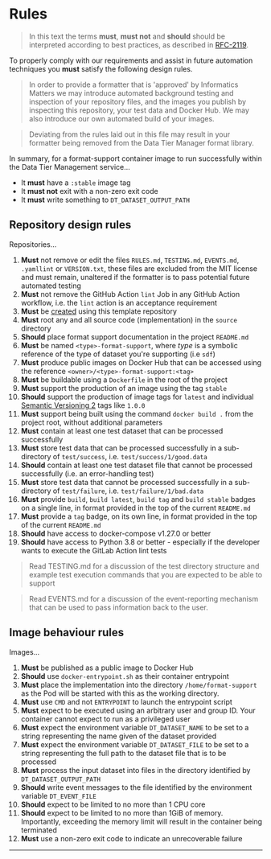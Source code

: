 # Rules

>   In this text the terms **must**, **must not** and **should** should be
    interpreted according to best practices, as described in [RFC-2119].

To properly comply with our requirements and assist in future
automation techniques you **must** satisfy the following design rules.

>   In order to provide a formatter that is 'approved' by Informatics Matters
    we may introduce automated background testing and inspection of your
    repository files, and the images you publish by inspecting this repository,
    your test data and Docker Hub. We may also introduce our own automated
    build of your images.

>   Deviating from the rules laid out in this file may result in your formatter
    being removed from the Data Tier Manager format library.

In summary, for a format-support container image to run successfully
within the Data Tier Management service...

-   It **must** have a `:stable` image tag
-   It **must not** exit with a non-zero exit code
-   It **must** write something to `DT_DATASET_OUTPUT_PATH`

## Repository design rules

Repositories...

1.  **Must** not remove or edit the files `RULES.md`, `TESTING.md`,
    `EVENTS.md`, `.yamllint` or `VERSION.txt`, these files are excluded from
    the MIT license and must remain, unaltered if the formatter is to pass
    potential future automated testing
2.  **Must** not remove the GitHub Action `lint` Job in any GitHub
    Action workflow, i.e. the `lint` action is an acceptance requirement
3.  **Must** be [created] using this template repository 
4.  **Must** root any and all source code (implementation) in
    the `source` directory
5.  **Should** place format support documentation in the project `README.md`
6.  **Must** be named `<type>-format-support`, where _type_ is a
    symbolic reference of the type of dataset you're supporting (i.e `sdf`)
7.  **Must** produce public images on Docker Hub that can be accessed using
    the reference `<owner>/<type>-format-support:<tag>`
8.  **Must** be buildable using a `Dockerfile` in the root of the project
9.  **Must** support the production of an image using the tag `stable`
10. **Should** support the production of image tags for `latest`
    and individual [Semantic Versioning 2] tags like `1.0.0`
11. **Must** support being built using the command `docker build .`
    from the project root, without additional parameters
12. **Must** contain at least one test dataset that can be processed
    successfully
13. **Must** store test data that can be processed successfully in
    a sub-directory of `test/success`, i.e. `test/success/1/good.data`
14. **Should** contain at least one test dataset file that cannot be processed
    successfully (i.e. an error-handling test)
15. **Must** store test data that cannot be processed successfully in
    a sub-directory of `test/failure`, i.e. `test/failure/1/bad.data`
16. **Must** provide `build`, `build latest`, `build tag` and `build stable`
    badges on a single line, in format provided in the top of the current
    `README.md`
17. **Must** provide a `tag` badge, on its own line, in format provided
    in the top of the current `README.md`
18. **Should** have access to docker-compose v1.27.0 or better
19. **Should** have access to Python 3.8 or better - especially if the
    developer wants to execute the GitLab Action lint tests
 
>   Read TESTING.md for a discussion of the test directory structure
    and example test execution commands that you are expected to be
    able to support

>   Read EVENTS.md for a discussion of the event-reporting mechanism
    that can be used to pass information back to the user.
 
## Image behaviour rules

Images...

1.  **Must** be published as a public image to Docker Hub
2.  **Should** use `docker-entrypoint.sh` as their container entrypoint
3.  **Must** place the implementation into the directory `/home/format-support`
    as the Pod will be started with this as the working directory.
4.  **Must** use `CMD` and not `ENTRYPOINT` to launch the entrypoint script  
5.  **Must** expect to be executed using an arbitrary user and group ID.
    Your container cannot expect to run as a privileged user
6.  **Must** expect the environment variable `DT_DATASET_NAME` to be set
    to a string representing the name given of the dataset provided
7.  **Must** expect the environment variable `DT_DATASET_FILE` to be set
    to a string representing the full path to the dataset file that is to be
    processed
8.  **Must** process the input dataset into files in the directory
    identified by `DT_DATASET_OUTPUT_PATH`
9.  **Should** write event messages to the file identified by the environment
    variable `DT_EVENT_FILE`
10. **Should** expect to be limited to no more than 1 CPU core
11. **Should** expect to be limited to no more than 1GiB of memory.
    Importantly, exceeding the memory limit will result in the container
    being terminated
12. **Must** use a non-zero exit code to indicate an unrecoverable failure

---

[created]: https://docs.github.com/en/github/creating-cloning-and-archiving-repositories/creating-a-repository-from-a-template
[rfc-2119]: https://tools.ietf.org/html/rfc2119
[semantic versioning 2]: https://semver.org
